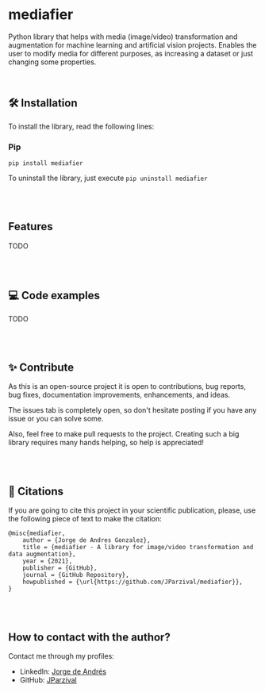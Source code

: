 # mediafier

Python library that helps with media (image/video) transformation and augmentation for machine learning and artificial vision projects. Enables the user to modify media for different purposes, as increasing a dataset or just changing some properties.

<br/>

## 🛠️ Installation

To install the library, read the following lines:

### Pip

```
pip install mediafier
```

To uninstall the library, just execute ```pip uninstall mediafier```

<br/>
<br/>

## Features

TODO

<br/>
<br/>

## 💻 Code examples

TODO

<br/>
<br/>

## ✨ Contribute

As this is an open-source project it is open to contributions, bug reports, bug fixes, documentation improvements, enhancements, and ideas. 

The issues tab is completely open, so don't hesitate posting if you have any issue or you can solve some.

Also, feel free to make pull requests to the project. Creating such a big library requires many hands helping, so help is appreciated!

<br/>
<br/>

## 📝 Citations

If you are going to cite this project in your scientific publication, please, use the following piece of text to make the citation:

```
@misc{mediafier,
    author = {Jorge de Andres Gonzalez},
    title = {mediafier - A library for image/video transformation and data augmentation},
    year = {2021},
    publisher = {GitHub},
    journal = {GitHub Repository},
    howpublished = {\url{https://github.com/JParzival/mediafier}},
}
```

<br/>
<br/>

## How to contact with the author?

Contact me through my profiles:

* LinkedIn: [Jorge de Andrés](https://linkedin.com/in/jorgedeandres97)
* GitHub: [JParzival](https://github.com/JParzival)
